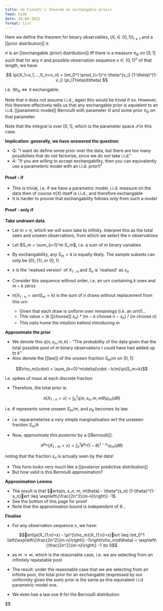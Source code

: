 ```yaml
---
title: de Finneti's theorem on exchangable priors
feed: hide
date: 20-04-2023
format: list
---
```



Here we define the theorem for binary observables, $(X_i \in \{0,1\})_{i\geq1}$ and a [[prior distribution]] $\pi$.

$\pi$ is an [[exchangable (prior) distribution]] iff there is a measure $\pi_\Theta$ on $[0,1]$ such that for any $n$ and possible observation sequence $x\in\{0,1\}^n$ of that length, we have:


$$
	\pi(X_1=x_1,...,X_n=n_n) = \int_0^1 \prod_{i=1}^n \theta^{x_i} (1-\theta)^{1-x_i} \pi_\Theta(d\theta)
$$


i.e. $\exists \pi_\Theta \iff \pi$ exchangable.

Note that $\pi$ does not assume i.i.d., again this would be trivial if so. However, this theorem effectively tells us that any exchangable prior is *equialent* to an i.i.d. [[parametric model]] Bernoulli with parameter $\Theta$ and some prior $\pi_\Theta$ on that parameter.

Note that the integral is over $[0,1]$, which is the parameter space $\mathcal P$ in this case.

**Implication: generally, we have answered the question:**
- Q: "I want do define some prior over the data, but there are too many possibilieis that do not factorise, since we do not take i.i.d."
- A: "If you are willing to accept exchangability, then you can equivalently use a parameteric model with an i.i.d. prior!!"


#### Proof - if
- This is trivial, i.e. if we have a parametric model, i.i.d. measure on the data then of course $\pi(X)$ itself is i.i.d., and therefore exchangable
- It is harder to proove that exchangability follows *only* from such a model

#### Proof - only if
**Take undrawn data**
- Let $m>n$, which we will soon take to infinity. Interpret this as the total seen and unseen observations, from which we select the $n$ observations
- Let $S_m = \sum_{i=1}^m X_m$, i.e. a sum of $m$ binary variables
- By exchangability, any $S_m=k$ is equally likely. The sample subsets can only be $\{0\}, \{1\}, \text{or}\ \{0, 1\}$
- $x$ is the 'realised version' of $X_{1:n}$ and $S_n$ is 'realised' as $s_n$

- Consider this sequence without order, i.e. an urn containing $k$ ones and $m-k$ zeros
- $\pi(X_{1:n} = x ert S_m=k)$ is the sum of $n$ draws without replacement from this urn
	- Given that each draw is uniform over remainings (i.e. an urn!)...
	- This value = ($k$ [[choose]] $s_n$) * ($m-k$ choose $n-s_n$) / ($m$ choose $n$)
	- This nails home the intuition behind introducing $m$

**Approximate the prior**
- We denote this $q(n, s_n, m, k)$ - "The probability of the data given that the total possible pool of $m$ binary observations I *could* have had added up to $k$"
- Also denote the [[law]] of the unseen fraction $S_m/m$ on $[0,1]$:

$$\rho_m(\cdot) = \sum_{k=0}^m\delta(\cdot - k/m)\pi(S_m=k)$$

i.e. spikes of mass at each discrete fraction
- Therefore, the total prior is:

$$\pi(X_{1:n}=x) = \int_0^1q(n,s_n,m,m\theta)\rho_m(d\theta)$$

i.e. $\theta$ represents some unseen $S_m/m$, and $\rho_\theta$ becomes its law.
- i.e. reparameterise a very simple marginalisation wrt the unseeen fraction $S_m/k$

- Now, *approximate this posterior* by a [[Bernoulli]]:

$$\pi^{\rho_m}(X_{1:m}=x) = \int_0^1 \theta^{s_n} (1-\theta)^{1-s_n} \rho_m(d\theta)$$

noting that the fraction $s_n$ is actually seen by the data!
- This form looks very much like a [[posterior predictive distribution]]
- But how valid is this Bernoulli approximation?

**Approximation Lemma**
- The result is that $ertq(n, s_n, m, m\theta) - \theta^{s_n} (1-\theta)^{1-s_n}ert \leq \exp\left\{\frac{2n^2}{m-n}\right\} -1$
- See the bottom of this page for proof
- Note that the approximation bound is independent of $\theta$...

**Finalise**
- For any observation sequence $x$, we have: 

$$ert\pi(X_{1:n}=x) - \pi^{\rho_m}(X_{1:n}=x)ert \leq \int_0^1 \left(\exp\left\{\frac{2n^2}{m-n}\right\} -1\right)\rho_m(d\theta) = \exp\left\{\frac{2n^2}{m-n}\right\} -1 \to 0$$


- as $m\to\infty$, which is the reasonable case, i.e. we are selecting from an infinitely repeatable pool

- The result: under the reasonable case that we are selecting from an infinite pool, the total prior for an exchangable (expressed by our uniformity given the sum) prior is the same as this equivalent i.i.d parametric model one.
- We even hae a law ove $\theta$ for the Bernoulli distribution

$$